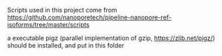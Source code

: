 Scripts used in this project come from https://github.com/nanoporetech/pipeline-nanopore-ref-isoforms/tree/master/scripts

a executable pigz (parallel implementation of gzip, https://zlib.net/pigz/) should be installed, and put in this folder
